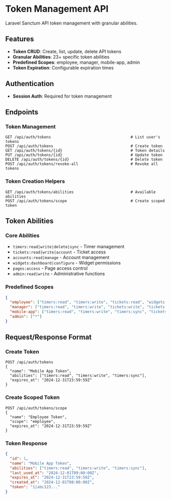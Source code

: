 # Token Management API

Laravel Sanctum API token management with granular abilities.

## Features
- **Token CRUD**: Create, list, update, delete API tokens
- **Granular Abilities**: 23+ specific token abilities
- **Predefined Scopes**: employee, manager, mobile-app, admin
- **Token Expiration**: Configurable expiration times

## Authentication
- **Session Auth**: Required for token management

## Endpoints

### Token Management
```http
GET /api/auth/tokens                                   # List user's tokens
POST /api/auth/tokens                                  # Create token
GET /api/auth/tokens/{id}                              # Token details
PUT /api/auth/tokens/{id}                              # Update token
DELETE /api/auth/tokens/{id}                           # Delete token
POST /api/auth/tokens/revoke-all                       # Revoke all tokens
```

### Token Creation Helpers
```http
GET /api/auth/tokens/abilities                         # Available abilities
POST /api/auth/tokens/scope                            # Create scoped token
```

## Token Abilities

### Core Abilities
- `timers:read|write|delete|sync` - Timer management
- `tickets:read|write|account` - Ticket access
- `accounts:read|manage` - Account management
- `widgets:dashboard|configure` - Widget permissions
- `pages:access` - Page access control
- `admin:read|write` - Administrative functions

### Predefined Scopes
```json
{
  "employee": ["timers:read", "timers:write", "tickets:read", "widgets:dashboard"],
  "manager": ["timers:read", "timers:write", "tickets:write", "tickets:account"],
  "mobile-app": ["timers:read", "timers:write", "timers:sync", "tickets:read"],
  "admin": ["*"]
}
```

## Request/Response Format

### Create Token
```http
POST /api/auth/tokens
{
  "name": "Mobile App Token",
  "abilities": ["timers:read", "timers:write", "timers:sync"],
  "expires_at": "2024-12-31T23:59:59Z"
}
```

### Create Scoped Token
```http
POST /api/auth/tokens/scope
{
  "name": "Employee Token",
  "scope": "employee",
  "expires_at": "2024-12-31T23:59:59Z"
}
```

### Token Response
```json
{
  "id": 1,
  "name": "Mobile App Token",
  "abilities": ["timers:read", "timers:write", "timers:sync"],
  "last_used_at": "2024-12-01T09:00:00Z",
  "expires_at": "2024-12-31T23:59:59Z",
  "created_at": "2024-12-01T08:00:00Z",
  "token": "1|abc123..." 
}
```